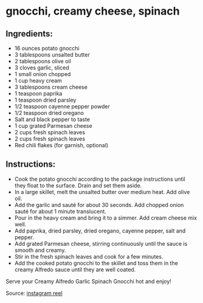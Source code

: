 # gnocchi, creamy cheese, spinach

## Ingredients:
* 16 ounces potato gnocchi
* 3 tablespoons unsalted butter
* 2 tablespoons olive oil
* 3 cloves garlic, sliced
* 1 small onion chopped
* 1 cup heavy cream
* 3 tablespoons cream cheese
* 1 teaspoon paprika
* 1 teaspoon dried parsley
* 1/2 teaspoon cayenne pepper powder
* 1/2 teaspoon dried oregano
* Salt and black pepper to taste
* 1 cup grated Parmesan cheese
* 2 cups fresh spinach leaves
* 2 cups fresh spinach leaves
* Red chili flakes (for garnish, optional)

## Instructions:
* Cook the potato gnocchi according to the package instructions until they float to the surface. Drain and set them aside.
* In a large skillet, melt the unsalted butter over medium heat. Add olive oil.
* Add the garlic and sauté for about 30 seconds. Add chopped onion sauté for about 1 minute translucent.
* Pour in the heavy cream and bring it to a simmer. Add cream cheese mix well.
* Add paprika, dried parsley, dried oregano, cayenne pepper, salt and pepper.
* Add grated Parmesan cheese, stirring continuously until the sauce is smooth and creamy.
* Stir in the fresh spinach leaves and cook for a few minutes.
* Add the cooked potato gnocchi to the skillet and toss them in the creamy Alfredo sauce until they are well coated.

Serve your Creamy Alfredo Garlic Spinach
Gnocchi hot and enjoy!

Source: [instagram reel](https://www.instagram.com/reel/CzU1nKALUhm/?igsh=Ym9yZnl5Y2Vld2cz)
